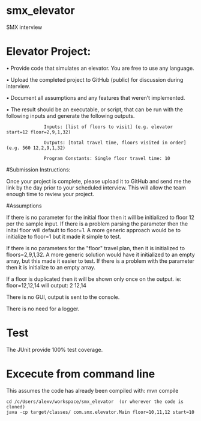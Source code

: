 # smx_elevator
SMX interview

# Elevator Project:

•    Provide code that simulates an elevator. You are free to use any language.

•    Upload the completed project to GitHub (public) for discussion during interview.

•    Document all assumptions and any features that weren’t implemented.

•    The result should be an executable, or script, that can be run with the following inputs and generate the following outputs.

                  Inputs: [list of floors to visit] (e.g. elevator start=12 floor=2,9,1,32)

                  Outputs: [total travel time, floors visited in order] (e.g. 560 12,2,9,1,32)

                  Program Constants: Single floor travel time: 10

#Submission Instructions:

Once your project is complete, please upload it to GitHub and send me the link by the day prior to your scheduled interview. This will allow the team enough time to review your project.

#Assumptions

If there is no parameter for the initial floor then it will be initialized to floor 12 per the sample input. If there is a problem parsing the parameter then the inital floor will default to floor=1.   A more generic approach would be to initialize to floor=1 but it made it simple to test.

If there is no parameters for the "floor" travel plan, then it is initialized to floors=2,9,1,32.    A more generic solution would have it initialized to an empty array, but this made it easier to test.   If there is a problem with the parameter then it is initialize to an empty array.

If a floor is duplicated then it will be shown only once on the output.  ie: floor=12,12,14 will output: 2 12,14  

There is no GUI, output is sent to the console.

There is no need for a logger.

# Test

The JUnit provide 100% test coverage.

# Excecute from command line

This assumes the code has already been compiled with: mvn compile

	cd /c/Users/alexv/workspace/smx_elevator  (or wherever the code is cloned)
	java -cp target/classes/ com.smx.elevator.Main floor=10,11,12 start=10
